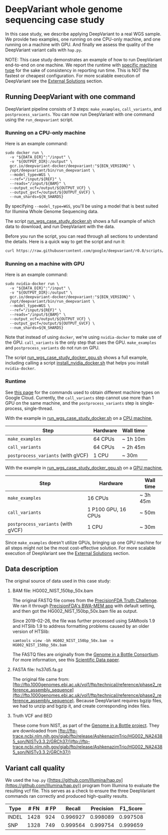 # DeepVariant whole genome sequencing case study

In this case study, we describe applying DeepVariant to a real WGS sample. We
provide two examples, one running on one CPU-only machine, and one running on a
machine with GPU. And finally we assess the quality of the DeepVariant variant
calls with `hap.py`.

NOTE: This case study demonstrates an example of how to run DeepVariant
end-to-end on one machine. We report the runtime with
[specific machine type](deepvariant-details.md#commands-for-requesting-machines-used-in-case-studies)
for the sake of consistency in reporting run time. This is NOT the fastest or
cheapest configuration. For more scalable execution of DeepVariant see the
[External Solutions] section.

## Running DeepVariant with one command

DeepVariant pipeline consists of 3 steps: `make_examples`, `call_variants`, and
`postprocess_variants`. You can now run DeepVariant with one command using the
`run_deepvariant` script.

### Running on a CPU-only machine

Here is an example command:

```
sudo docker run \
  -v "${DATA_DIR}":"/input" \
  -v "${OUTPUT_DIR}:/output" \
  gcr.io/deepvariant-docker/deepvariant:"${BIN_VERSION}" \
  /opt/deepvariant/bin/run_deepvariant \
  --model_type=WGS \
  --ref="/input/${REF}" \
  --reads="/input/${BAM}" \
  --output_vcf=/output/${OUTPUT_VCF} \
  --output_gvcf=/output/${OUTPUT_GVCF} \
  --num_shards=${N_SHARDS}
```

By specifying `--model_type=WGS`, you'll be using a model that is best suited
for Illumina Whole Genome Sequencing data.

The script [run_wgs_case_study_docker.sh] shows a full example of which data to
download, and run DeepVariant with the data.

Before you run the script, you can read through all sections to understand the
details. Here is a quick way to get the script and run it:

```bash
curl https://raw.githubusercontent.com/google/deepvariant/r0.8/scripts/run_wgs_case_study_docker.sh | bash
```

### Running on a machine with GPU

Here is an example command:

```
sudo nvidia-docker run \
  -v "${DATA_DIR}":"/input" \
  -v "${OUTPUT_DIR}:/output" \
  gcr.io/deepvariant-docker/deepvariant:"${BIN_VERSION}" \
  /opt/deepvariant/bin/run_deepvariant \
  --model_type=WGS \
  --ref="/input/${REF}" \
  --reads="/input/${BAM}" \
  --output_vcf=/output/${OUTPUT_VCF} \
  --output_gvcf=/output/${OUTPUT_GVCF} \
  --num_shards=${N_SHARDS}
```

Note that instead of using `docker`, we're using `nvidia-docker` to make use of
the GPU. `call_variants` is the only step that uses the GPU.
`make_examples` and `postprocess_variants` do not run on GPU.


The script [run_wgs_case_study_docker_gpu.sh] shows a full example, including
calling a script [install_nvidia_docker.sh] that helps you install
`nvidia-docker`.

### Runtime

See
[this page](deepvariant-details.md#commands-for-requesting-machines-used-in-case-studies)
for the commands used to obtain different machine types on Google Cloud.
Currently, the `call_variants` step cannot use more than 1 GPU on the same
machine, and the `postprocess_variants` step is single-process, single-thread.

With the example in [run_wgs_case_study_docker.sh] on a [CPU machine],

Step                               | Hardware            | Wall time
---------------------------------- | ------------------- | ---------
`make_examples`                    | 64 CPUs             | ~ 1h 10m
`call_variants`                    | 64 CPUs             | ~ 2h 45m
`postprocess_variants` (with gVCF) | 1 CPU               | ~    30m

With the example in [run_wgs_case_study_docker_gpu.sh] on a [GPU machine],

Step                               | Hardware            | Wall time
---------------------------------- | ------------------- | ---------
`make_examples`                    | 16 CPUs             | ~ 3h 45m
`call_variants`                    | 1 P100 GPU, 16 CPUs | ~    50m
`postprocess_variants` (with gVCF) | 1 CPU               | ~    30m

Since `make_examples` doesn't utilize GPUs, bringing up one GPU machine for all
steps might not be the most cost-effective solution. For more scalable execution
of DeepVariant see the [External Solutions] section.

## Data description

The original source of data used in this case study:

1.  BAM file: HG002_NIST_150bp_50x.bam

    The original FASTQ file comes from the
    [PrecisionFDA Truth Challenge](https://precision.fda.gov/challenges/truth/).
    We ran it through
    [PrecisionFDA's BWA-MEM app](https://precision.fda.gov/apps/app-BpF9YGQ0bxjbjk6Fx1F0KJF0)
    with default setting, and then got the HG002_NIST_150bp_50x.bam file as
    output.

    Since 2019-02-26, the file was further processed using SAMtools 1.9 and
    HTSlib 1.9 to address formatting problems caused by an older version of
    HTSlib:

    ```
    samtools view -bh HG002_NIST_150bp_50x.bam -o HG002_NIST_150bp_50x.bam
    ```

    The FASTQ files are originally from the
    [Genome in a Bottle Consortium](http://jimb.stanford.edu/giab-resources/).
    For more information, see this
    [Scientific Data paper](https://www.nature.com/articles/sdata201625).

1.  FASTA file: hs37d5.fa.gz

    The original file came from:
    [ftp://ftp.1000genomes.ebi.ac.uk/vol1/ftp/technical/reference/phase2_reference_assembly_sequence](ftp://ftp.1000genomes.ebi.ac.uk/vol1/ftp/technical/reference/phase2_reference_assembly_sequence).
    Because DeepVariant requires bgzip files, we had to unzip and bgzip it, and
    create corresponding index files.

1.  Truth VCF and BED

    These come from NIST, as part of the
    [Genome in a Bottle project](http://jimb.stanford.edu/giab/). They are
    downloaded from
    [ftp://ftp-trace.ncbi.nlm.nih.gov/giab/ftp/release/AshkenazimTrio/HG002_NA24385_son/NISTv3.3.2/GRCh37/](ftp://ftp-trace.ncbi.nlm.nih.gov/giab/ftp/release/AshkenazimTrio/HG002_NA24385_son/NISTv3.3.2/GRCh37/)

## Variant call quality

We used the `hap.py`
([https://github.com/Illumina/hap.py](https://github.com/Illumina/hap.py))
program from Illumina to evaluate the resulting vcf file. This serves as a check
to ensure the three DeepVariant commands ran correctly and produced high-quality
results.

Type  | # FN | # FP | Recall   | Precision | F1\_Score
----- | ---- | ---- | -------- | --------- | ---------
INDEL | 1428 | 924  | 0.996927 | 0.998089  | 0.997508
SNP   | 1328 | 749  | 0.999564 | 0.999754  | 0.999659

[install_nvidia_docker.sh]: https://github.com/google/deepvariant/blob/r0.8/scripts/install_nvidia_docker.sh
[run_wgs_case_study_docker.sh]: https://github.com/google/deepvariant/blob/r0.8/scripts/run_wgs_case_study_docker.sh
[run_wgs_case_study_docker_gpu.sh]: https://github.com/google/deepvariant/blob/r0.8/scripts/run_wgs_case_study_docker_gpu.sh
[External Solutions]: https://github.com/google/deepvariant#external-solutions
[CPU machine]: deepvariant-details.md#command-for-a-cpu-only-machine-on-google-cloud-platform
[GPU machine]: deepvariant-details.md#command-for-a-gpu-machine-on-google-cloud-platform
